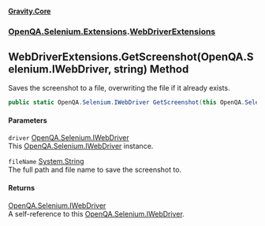 #### [Gravity.Core](./index.md 'index')
### [OpenQA.Selenium.Extensions](./OpenQA-Selenium-Extensions.md 'OpenQA.Selenium.Extensions').[WebDriverExtensions](./OpenQA-Selenium-Extensions-WebDriverExtensions.md 'OpenQA.Selenium.Extensions.WebDriverExtensions')
## WebDriverExtensions.GetScreenshot(OpenQA.Selenium.IWebDriver, string) Method
Saves the screenshot to a file, overwriting the file if it already exists.  
```csharp
public static OpenQA.Selenium.IWebDriver GetScreenshot(this OpenQA.Selenium.IWebDriver driver, string fileName);
```
#### Parameters
<a name='OpenQA-Selenium-Extensions-WebDriverExtensions-GetScreenshot(OpenQA-Selenium-IWebDriver_string)-driver'></a>
`driver` [OpenQA.Selenium.IWebDriver](https://docs.microsoft.com/en-us/dotnet/api/OpenQA.Selenium.IWebDriver 'OpenQA.Selenium.IWebDriver')  
This [OpenQA.Selenium.IWebDriver](https://docs.microsoft.com/en-us/dotnet/api/OpenQA.Selenium.IWebDriver 'OpenQA.Selenium.IWebDriver') instance.  
  
<a name='OpenQA-Selenium-Extensions-WebDriverExtensions-GetScreenshot(OpenQA-Selenium-IWebDriver_string)-fileName'></a>
`fileName` [System.String](https://docs.microsoft.com/en-us/dotnet/api/System.String 'System.String')  
The full path and file name to save the screenshot to.  
  
#### Returns
[OpenQA.Selenium.IWebDriver](https://docs.microsoft.com/en-us/dotnet/api/OpenQA.Selenium.IWebDriver 'OpenQA.Selenium.IWebDriver')  
A self-reference to this [OpenQA.Selenium.IWebDriver](https://docs.microsoft.com/en-us/dotnet/api/OpenQA.Selenium.IWebDriver 'OpenQA.Selenium.IWebDriver').  
